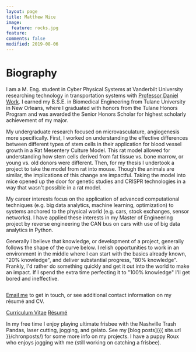 ```yaml
---
layout: page
title: Matthew Nice
image:
  feature: rocks.jpg
feature:
comments: false
modified: 2019-08-06
---
```


# Biography

I am a M. Eng. student in Cyber Physical Systems at Vanderbilt University researching technology in transportation systems with [Professor Daniel Work](https://my.vanderbilt.edu/danwork/). I earned my B.S.E. in Biomedical Engineering from Tulane University in New Orleans, where I graduated with honors from the Tulane Honors Program and was awarded the Senior Honors Scholar for highest scholarly achievement of my major.

My undergraduate research focused on microvasculature, angiogenesis more specifically. First, I worked on understanding the effective differences between different types of stem cells in their application for blood vessel growth in a Rat Mesentery Culture Model. This rat model allowed for understanding how stem cells derived from fat tissue vs. bone marrow, or young vs. old donors were different. Then, for my thesis I undertook a project to take the model from rat into mouse. Though the animals are similar, the implications of this change are impactful. Taking the model into mice opened up the door for genetic studies and CRISPR technologies in a way that wasn't possible in a rat model.

My career interests focus on the application of advanced computational techniques (e.g. big data analytics, machine learning, optimization) to systems anchored to the physical world (e.g. cars, stock exchanges, sensor networks).  I have applied these interests in my Master of Engineering project by reverse engineering the CAN bus on cars with use of big data analytics in Python.

Generally I believe that knowledge, or development of a project, generally follows the shape of the curve below. I relish opportunities to work in an environment in the middle where I can start with the basics already known, "20% knowledge", and deliver substantial progress, "80% knowledge". Frankly, I'd rather do something quickly and get it out into the world to make an impact. If I spend the extra time perfecting it to "100% knowledge" I'll get bored and ineffective.
<figure class="half">
<a href="{{ site.url }}/images/knowledge_v_time.png"><img src="{{ site.url }}/images/knowledge_v_time.png" alt=""></a>
</figure>

<a href="mailto:{{ site.owner.email | encode_email }}" title="Email me">Email me</a> to get in touch, or see additional contact information on my r&eacute;sum&eacute; and CV.

<div markdown="0"><a href="{{ site.url }}/download/matthew_nice_cv.pdf" class="btn btn-info">Curriculum Vitae</a> <a href="{{ site.url }}/download/matthew_nice_resume.pdf" class="btn btn-success">R&eacute;sum&eacute;</a></div>


In my free time I enjoy playing ultimate frisbee with the Nashville Trash Pandas, laser cutting, jogging, and gelato. See my [blog posts]({{ site.url }}/chronposts/) for some more info on my projects. I have a puppy Roux who enjoys jogging with me (still working on catching a frisbee).

<figure class="half">
<a href="{{ site.url }}/images/Roux_on_bed.jpeg"><img src="{{ site.url }}/images/Roux_on_bed.jpeg" alt=""></a>
<a href="{{ site.url }}/images/gelato.jpeg"><img src="{{ site.url }}/images/gelato.jpeg" alt=""></a>
</figure>
